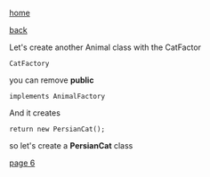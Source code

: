 [home](./page01.md)

[back](./page04.md)

Let's create another Animal class with the CatFactor 

```
CatFactory
```
 you can remove **public**
 
```
implements AnimalFactory 
```

And it creates

```
return new PersianCat();
```
 so let's create a **PersianCat** class


[page 6](./page06.md)

